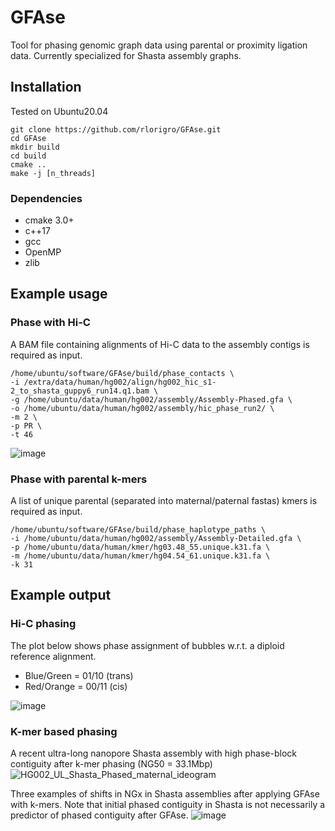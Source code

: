 # GFAse

Tool for phasing genomic graph data using parental or proximity ligation data. Currently specialized for Shasta assembly graphs.

## Installation

Tested on Ubuntu20.04 

```
git clone https://github.com/rlorigro/GFAse.git
cd GFAse
mkdir build
cd build
cmake ..
make -j [n_threads]
```

### Dependencies

- cmake 3.0+
- c++17
- gcc
- OpenMP
- zlib


## Example usage

### Phase with Hi-C
A BAM file containing alignments of Hi-C data to the assembly contigs is required as input.
```
/home/ubuntu/software/GFAse/build/phase_contacts \
-i /extra/data/human/hg002/align/hg002_hic_s1-2_to_shasta_guppy6_run14.q1.bam \
-g /home/ubuntu/data/human/hg002/assembly/Assembly-Phased.gfa \
-o /home/ubuntu/data/human/hg002/assembly/hic_phase_run2/ \
-m 2 \
-p PR \
-t 46
```

![image](https://user-images.githubusercontent.com/28764332/169709430-4bac6bbd-441a-4cf6-91cb-a54041679a81.png)


### Phase with parental k-mers
A list of unique parental (separated into maternal/paternal fastas) kmers is required as input.
```
/home/ubuntu/software/GFAse/build/phase_haplotype_paths \
-i /home/ubuntu/data/human/hg002/assembly/Assembly-Detailed.gfa \
-p /home/ubuntu/data/human/kmer/hg03.48_55.unique.k31.fa \
-m /home/ubuntu/data/human/kmer/hg04.54_61.unique.k31.fa \
-k 31
```

## Example output

### Hi-C phasing
The plot below shows phase assignment of bubbles w.r.t. a diploid reference alignment. 

- Blue/Green = 01/10 (trans)
- Red/Orange = 00/11 (cis)

![image](https://user-images.githubusercontent.com/28764332/169707905-7d6e688f-e07a-4cdc-a9e7-e19893132d80.png)

### K-mer based phasing

A recent ultra-long nanopore Shasta assembly with high phase-block contiguity after k-mer phasing (NG50 = 33.1Mbp)
![HG002_UL_Shasta_Phased_maternal_ideogram](https://user-images.githubusercontent.com/28764332/169709071-0d3696c2-8ffb-4cbd-b7af-4dd73ad83734.png)

Three examples of shifts in NGx in Shasta assemblies after applying GFAse with k-mers. Note that initial phased contiguity in Shasta is not necessarily a predictor of phased contiguity after GFAse.
![image](https://user-images.githubusercontent.com/28764332/169709283-db012bc4-5fc7-4eee-9901-59fe83293fd6.png)

